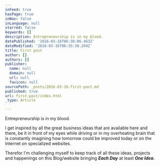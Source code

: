 ```yaml
---
inFeed: true
hasPage: true
inNav: false
inLanguage: null
starred: false
keywords: []
description: Entrepreneurship is in my blood.
datePublished: '2016-03-16T06:36:06.463Z'
dateModified: '2016-03-16T06:35:38.204Z'
title: First post
author: []
authors: []
publisher:
  name: null
  domain: null
  url: null
  favicon: null
sourcePath: _posts/2016-03-16-first-post.md
published: true
url: first-post/index.html
_type: Article

---
```

Entrepreneurship is in my blood.

I get inspired by all the great business ideas that are available here and there, be it in front of my eyes while driving or in my overheating brain that is constantly imagining how tomorrow could be improved today or on the Internet on specialized websites.

Therefor I'm challenging myself to keep track of all these ideas, projects and happenings on this Blog/website bringing **_Each Day_** at least **_One Idea_**.